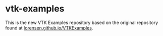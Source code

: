 # vtk-examples

This is the new VTK Examples repository based on the original repository found at [lorensen.github.io/VTKExamples](https://lorensen.github.io/VTKExamples).
